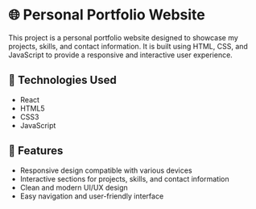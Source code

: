 # 🌐 Personal Portfolio Website

This project is a personal portfolio website designed to showcase my projects, skills, and contact information. It is built using HTML, CSS, and JavaScript to provide a responsive and interactive user experience.

## 🚀 Technologies Used

- React
- HTML5
- CSS3
- JavaScript

## 🎯 Features

- Responsive design compatible with various devices
- Interactive sections for projects, skills, and contact information
- Clean and modern UI/UX design
- Easy navigation and user-friendly interface
